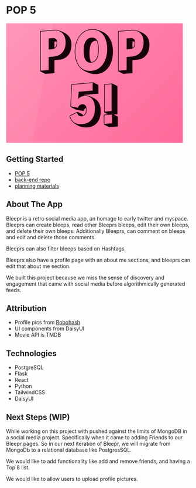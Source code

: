 # POP 5

![POP5](./public/POP5.png)

## Getting Started

- [POP 5](https://pop5.netlify.app/)
- [back-end repo](https://github.com/raworiginal/bleepr-express-back-end)
- [planning materials](https://trello.com/b/MaR3HXMP/bleepr)

## About The App

Bleepr is a retro social media app, an homage to early twitter and myspace. Bleeprs can create bleeps, read other Bleeprs bleeps, edit their own bleeps, and delete their own bleeps. Additionally Bleeprs, can comment on bleeps and edit and delete those comments.

Bleeprs can also filter bleeps based on Hashtags.

Bleeprs also have a profile page with an about me sections, and bleeprs can edit that about me section.

We built this project because we miss the sense of discovery and engagement that came with social media before algorithmically generated feeds.

## Attribution

- Profile pics from [Robohash](https://robohash.org/)
- UI components from DaisyUI
- Movie API is TMDB


## Technologies

- PostgreSQL
- Flask
- React
- Python
- TailwindCSS
- DaisyUI

## Next Steps (WIP)

While working on this project with pushed against the limits of MongoDB in a social media project. Specifically when it came to adding Friends to our Bleepr pages. So in our next iteration of Bleepr, we will migrate from MongoDb to a relational database like PostgresSQL.

We would like to add functionality like add and remove friends, and having a Top 8 list.

We would like to allow users to upload profile pictures.
